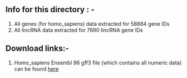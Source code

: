 ## Info for this directory : -
1. All genes (for homo_sapiens) data extracted for 58884 gene IDs
2. All lincRNA data extracted for 7690 lincRNA gene IDs

## Download links:-
1. Homo_sapiens Ensembl 96 gff3 file (which contains all numeric data) can be found [here](http://ftp.ensembl.org/pub/release-96/gff3/homo_sapiens/Homo_sapiens.GRCh38.96.gff3.gz)
